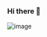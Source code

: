 ### Hi there 👋
![image](https://user-images.githubusercontent.com/129083724/227983733-870c691e-23a5-4f4d-aa2a-0480caef5fd1.png)
<!--
**JacksonBucks/JacksonBucks** is a ✨ _special_ ✨ repository because its `README.md` (this file) appears on your GitHub profile.

Here are some ideas to get you started:

- 🔭 I’m currently working on ...
- 🌱 I’m currently learning ...
- 👯 I’m looking to collaborate on ...
- 🤔 I’m looking for help with ...
- 💬 Ask me about ...
- 📫 How to reach me: ...
- 😄 Pronouns: ...
- ⚡ Fun fact: ...
-->
